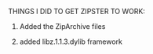 THINGS I DID TO GET ZIPSTER TO WORK:

1. Added the ZipArchive files

2. added libz.1.1.3.dylib framework
